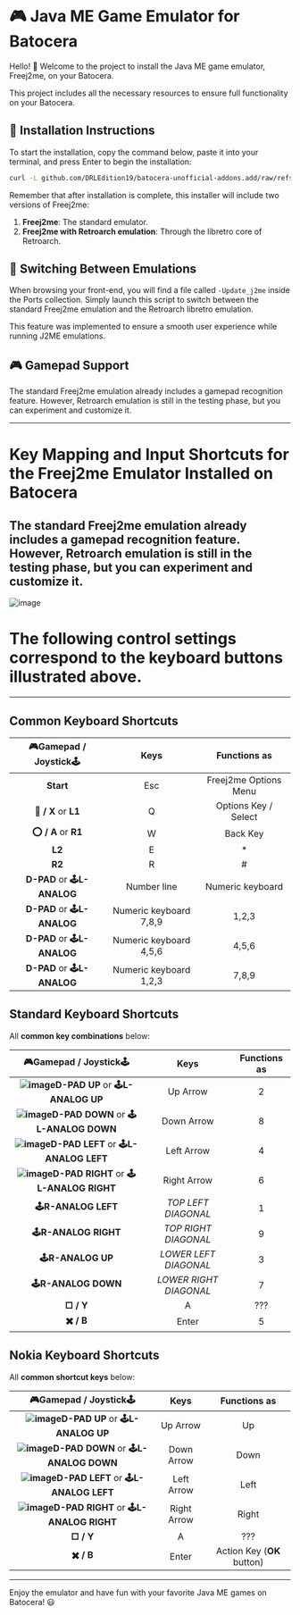 # 🎮 Java ME Game Emulator for Batocera

Hello! 👋
Welcome to the project to install the Java ME game emulator, Freej2me, on your Batocera.

This project includes all the necessary resources to ensure full functionality on your Batocera.

## 🚀 Installation Instructions

To start the installation, copy the command below, paste it into your terminal, and press Enter to begin the installation:

```sh
curl -L github.com/DRLEdition19/batocera-unofficial-addons.add/raw/refs/heads/main/Freej2me/Install_j2me.sh | bash
```

Remember that after installation is complete, this installer will include two versions of Freej2me:
1. **Freej2me**: The standard emulator.
2. **Freej2me with Retroarch emulation**: Through the libretro core of Retroarch.

## 🔄 Switching Between Emulations

When browsing your front-end, you will find a file called `-Update_j2me` inside the Ports collection. Simply launch this script to switch between the standard Freej2me emulation and the Retroarch libretro emulation.

This feature was implemented to ensure a smooth user experience while running J2ME emulations.

## 🎮 Gamepad Support

The standard Freej2me emulation already includes a gamepad recognition feature. However, Retroarch emulation is still in the testing phase, but you can experiment and customize it.

---
# Key Mapping and Input Shortcuts for the Freej2me Emulator Installed on Batocera

## The standard Freej2me emulation already includes a gamepad recognition feature. However, Retroarch emulation is still in the testing phase, but you can experiment and customize it.

![image](https://github.com/DRLEdition19/J2me-Batocera/blob/main/Freej2me/extra/joytick.jpg?raw=true)

# The following control settings correspond to the keyboard buttons illustrated above.
---
## Common Keyboard Shortcuts

|**🎮Gamepad / Joystick🕹️**|    **Keys**     | **Functions as** |
| :--------------: | :------------: | :--------------: |
| **Start**        |      Esc       | Freej2me Options Menu |
| **🔺 / X** or **L1**  |       Q        |   Options Key / Select    |
| **⭕ / A** or **R1**  |       W        |     Back Key     |
| **L2**           |       E        |        *         |
| **R2**           |       R        |        #         |
| **D-PAD** or **🕹L-ANALOG**      |   Number line   |  Numeric keyboard  |
| **D-PAD** or **🕹L-ANALOG**      | Numeric keyboard 7,8,9 |      1,2,3       |
| **D-PAD** or **🕹L-ANALOG**      | Numeric keyboard 4,5,6 |      4,5,6       |
| **D-PAD** or **🕹L-ANALOG**      | Numeric keyboard 1,2,3 |      7,8,9       |

## Standard Keyboard Shortcuts

All **common key combinations** below:

|**🎮Gamepad / Joystick🕹️**|    **Keys**     | **Functions as** |
| :--------------: | :---------: | :--------------: |
| **![image](https://github.com/DRLEdition19/J2me-Batocera/blob/main/Freej2me/extra/Acima.png?raw=true)D-PAD UP** or **🕹L-ANALOG UP**       |  Up Arrow      | 2 |
| **![image](https://github.com/DRLEdition19/J2me-Batocera/blob/main/Freej2me/extra/Abaixo.png?raw=true)D-PAD DOWN** or **🕹L-ANALOG DOWN**   |  Down Arrow     | 8 |
| **![image](https://github.com/DRLEdition19/J2me-Batocera/blob/main/Freej2me/extra/Esquerda.png?raw=true)D-PAD LEFT** or **🕹L-ANALOG LEFT**   |  Left Arrow  | 4 |
| **![image](https://github.com/DRLEdition19/J2me-Batocera/blob/main/Freej2me/extra/Direita.png?raw=true)D-PAD RIGHT** or **🕹L-ANALOG RIGHT** |  Right Arrow   | 6 |
| **🕹R-ANALOG LEFT**    | *TOP LEFT DIAGONAL* | 1 |
| **🕹R-ANALOG RIGHT**   | *TOP RIGHT DIAGONAL* | 9 |
| **🕹R-ANALOG UP**      | *LOWER LEFT DIAGONAL* | 3 |
| **🕹R-ANALOG DOWN**    | *LOWER RIGHT DIAGONAL* | 7 |
| **□ / Y**             |       A         | ??? |
| **✖️ / B**             |       Enter         | 5 |

## Nokia Keyboard Shortcuts

All **common shortcut keys** below:

|**🎮Gamepad / Joystick🕹️**|    **Keys**     | **Functions as** |
| :--------------: | :------------: | :--------------------: |
| **![image](https://github.com/DRLEdition19/J2me-Batocera/blob/main/Freej2me/extra/Acima.png?raw=true)D-PAD UP** or **🕹L-ANALOG UP**       | Up Arrow     |            Up            |
| **![image](https://github.com/DRLEdition19/J2me-Batocera/blob/main/Freej2me/extra/Abaixo.png?raw=true)D-PAD DOWN** or **🕹L-ANALOG DOWN**   | Down Arrow    |           Down            |
| **![image](https://github.com/DRLEdition19/J2me-Batocera/blob/main/Freej2me/extra/Esquerda.png?raw=true)D-PAD LEFT** or **🕹L-ANALOG LEFT**   | Left Arrow |          Left          |
| **![image](https://github.com/DRLEdition19/J2me-Batocera/blob/main/Freej2me/extra/Direita.png?raw=true)D-PAD RIGHT** or **🕹L-ANALOG RIGHT** | Right Arrow  |          Right           |
| **□ / Y**             |       A         | ??? |
| **✖️ / B**                                 |      Enter         | Action Key (**OK** button) |

---

Enjoy the emulator and have fun with your favorite Java ME games on Batocera! 😃


